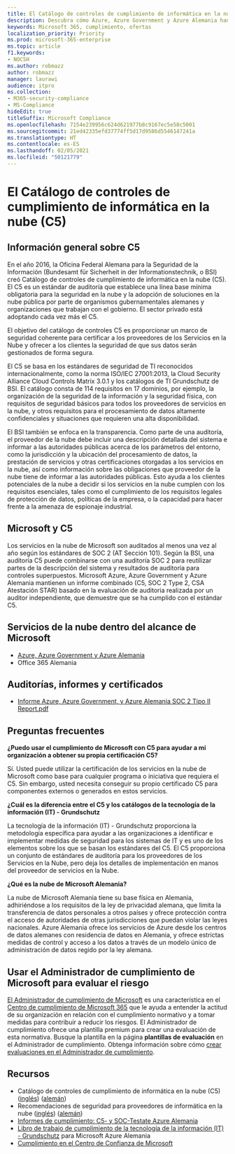 ```yaml
---
title: El Catálogo de controles de cumplimiento de informática en la nube (C5)
description: Descubra cómo Azure, Azure Government y Azure Alemania han demostrado que cumplen con el Catálogo de controles de cumplimiento de informática en la nube (C5).
keywords: Microsoft 365, cumplimiento, ofertas
localization_priority: Priority
ms.prod: microsoft-365-enterprise
ms.topic: article
f1.keywords:
- NOCSH
ms.author: robmazz
author: robmazz
manager: laurawi
audience: itpro
ms.collection:
- M365-security-compliance
- MS-Compliance
hideEdit: true
titleSuffix: Microsoft Compliance
ms.openlocfilehash: 7154e239956c624d621977b8c9167ec5e58c5001
ms.sourcegitcommit: 21ed42335efd37774ff5d17d9586d5546147241a
ms.translationtype: HT
ms.contentlocale: es-ES
ms.lasthandoff: 02/05/2021
ms.locfileid: "50121779"
---
```

# <a name="cloud-computing-compliance-controls-catalog-c5"></a>El Catálogo de controles de cumplimiento de informática en la nube (C5)

## <a name="c5-overview"></a>Información general sobre C5

En el año 2016, la Oficina Federal Alemana para la Seguridad de la Información (Bundesamt für Sicherheit in der Informationstechnik, o BSI) creó Catálogo de controles de cumplimiento de informática en la nube (C5). El C5 es un estándar de auditoría que establece una línea base mínima obligatoria para la seguridad en la nube y la adopción de soluciones en la nube pública por parte de organismos gubernamentales alemanes y organizaciones que trabajan con el gobierno. El sector privado está adoptando cada vez más el C5.

El objetivo del catálogo de controles C5 es proporcionar un marco de seguridad coherente para certificar a los proveedores de los Servicios en la Nube y ofrecer a los clientes la seguridad de que sus datos serán gestionados de forma segura.

El C5 se basa en los estándares de seguridad de TI reconocidos internacionalmente, como la norma ISO/IEC 27001:2013, la Cloud Security Alliance Cloud Controls Matrix 3.0.1 y los catálogos de TI Grundschutz de BSI. El catálogo consta de 114 requisitos en 17 dominios, por ejemplo, la organización de la seguridad de la información y la seguridad física, con requisitos de seguridad básicos para todos los proveedores de servicios en la nube, y otros requisitos para el procesamiento de datos altamente confidenciales y situaciones que requieren una alta disponibilidad.

El BSI también se enfoca en la transparencia. Como parte de una auditoría, el proveedor de la nube debe incluir una descripción detallada del sistema e informar a las autoridades públicas acerca de los parámetros del entorno, como la jurisdicción y la ubicación del procesamiento de datos, la prestación de servicios y otras certificaciones otorgadas a los servicios en la nube, así como información sobre las obligaciones que proveedor de la nube tiene de informar a las autoridades públicas. Esto ayuda a los clientes potenciales de la nube a decidir si los servicios en la nube cumplen con los requisitos esenciales, tales como el cumplimiento de los requisitos legales de protección de datos, políticas de la empresa, o la capacidad para hacer frente a la amenaza de espionaje industrial.

## <a name="microsoft-and-c5"></a>Microsoft y C5

Los servicios en la nube de Microsoft son auditados al menos una vez al año según los estándares de SOC 2 (AT Sección 101). Según la BSI, una auditoría C5 puede combinarse con una auditoría SOC 2 para reutilizar partes de la descripción del sistema y resultados de auditoría para controles superpuestos. Microsoft Azure, Azure Government y Azure Alemania mantienen un informe combinado (C5, SOC 2 Type 2, CSA Atestación STAR) basado en la evaluación de auditoria realizada por un auditor independiente, que demuestre que se ha cumplido con el estándar C5.

## <a name="microsoft-in-scope-cloud-services"></a>Servicios de la nube dentro del alcance de Microsoft

- [Azure, Azure Government y Azure Alemania](https://go.microsoft.com/fwlink/p/?linkid=2051569)
- Office 365 Alemania

## <a name="audits-reports-and-certificates"></a>Auditorías, informes y certificados

- [Informe Azure, Azure Government, y Azure Alemania SOC 2 Tipo II Report.pdf](https://go.microsoft.com/fwlink/p/?linkid=2093520)

## <a name="frequently-asked-questions"></a>Preguntas frecuentes

**¿Puedo usar el cumplimiento de Microsoft con C5 para ayudar a mi organización a obtener su propia certificación C5?**

Sí. Usted puede utilizar la certificación de los servicios en la nube de Microsoft como base para cualquier programa o iniciativa que requiera el C5. Sin embargo, usted necesita conseguir su propio certificado C5 para componentes externos o generados en estos servicios.

**¿Cuál es la diferencia entre el C5 y los catálogos de la tecnología de la información (IT) - Grundschutz**

La tecnología de la información (IT) - Grundschutz proporciona la metodología específica para ayudar a las organizaciones a identificar e implementar medidas de seguridad para los sistemas de IT y es uno de los elementos sobre los que se basan los estándares del C5. El C5 proporciona un conjunto de estándares de auditoría para los proveedores de los Servicios en la Nube, pero deja los detalles de implementación en manos del proveedor de servicios en la Nube.

**¿Qué es la nube de Microsoft Alemania?**

La nube de Microsoft Alemania tiene su base física en Alemania, adhiriéndose a los requisitos de la ley de privacidad alemana, que limita la transferencia de datos personales a otros países y ofrece protección contra el acceso de autoridades de otras jurisdicciones que puedan violar las leyes nacionales. Azure Alemania ofrece los servicios de Azure desde los centros de datos alemanes con residencia de datos en Alemania, y ofrece estrictas medidas de control y acceso a los datos a través de un modelo único de administración de datos regido por la ley alemana.

## <a name="use-microsoft-compliance-manager-to-assess-your-risk"></a>Usar el Administrador de cumplimiento de Microsoft para evaluar el riesgo

[El Administrador de cumplimiento de Microsoft](/microsoft-365/compliance/compliance-manager) es una característica en el [Centro de cumplimiento de Microsoft 365](/microsoft-365/compliance/microsoft-365-compliance-center) que le ayuda a entender la actitud de su organización en relación con el cumplimiento normativo y a tomar medidas para contribuir a reducir los riesgos. El Administrador de cumplimiento ofrece una plantilla premium para crear una evaluación de esta normativa. Busque la plantilla en la página **plantillas de evaluación** en el Administrador de cumplimiento. Obtenga información sobre cómo [crear evaluaciones en el Administrador de cumplimiento](/microsoft-365/compliance/compliance-manager-assessments).

## <a name="resources"></a>Recursos

- Catálogo de controles de cumplimiento de informática en la nube (C5) ([inglés](https://www.bsi.bund.de/EN/Topics/CloudComputing/Compliance_Criteria_Catalogue/Compliance_Criteria_Catalogue_node.html)) ([alemán](https://www.bsi.bund.de/DE/Themen/DigitaleGesellschaft/CloudComputing/Kriterienkatalog/Kriterienkatalog_node.html))
- Recomendaciones de seguridad para proveedores de informática en la nube ([inglés](https://www.bsi.bund.de/EN/Topics/CloudComputing/Secure_use_of_cloud_services/Secure_use_cloud_services_node.html)) ([alemán](https://www.bsi.bund.de/DE/Themen/DigitaleGesellschaft/CloudComputing/Sichere_Nutzung_Cloud/Sichere_Nutzung_Cloud_node.html))
- [Informes de cumplimiento: C5- y SOC-Testate Azure Alemania](https://servicetrust.microsoft.com/ViewPage/MSComplianceGuide?command=Download&downloadType=Document&downloadId=df100ae1-baf9-4785-8a6d-864c0bc5c308&docTab=4ce99610-c9c0-11e7-8c2c-f908a777fa4d_SOC%20%2F%20SSAE%2016%20Reports)
- [Libro de trabajo de cumplimiento de la tecnología de la información (IT) - Grundschutz](https://gallery.technet.microsoft.com/Azure-Germany-IT-fca4afd7) para Microsoft Azure Alemania
- [Cumplimiento en el Centro de Confianza de Microsoft](https://www.microsoft.com/trust-center/compliance/compliance-overview)
